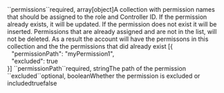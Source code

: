 <tr><td>``permissions``</td><td>required, array[object]</td><td>A collection with permission names that should be assigned to the role and Controller ID. If the permission already exists, it will be updated. If the permission does not
exist it will be inserted. Permissions that are already assigned and are not in the list, will not be deleted. As a result the account will have the permissons in this collection and the 
the permissions that did already exist</td><td>
<td>[{
  <div style="padding-left:10px;">"permissionPath": "myPermission1",</div>
  <div style="padding-left:10px;">"excluded": true</div>
  }]</td><td></td></tr>
<tr><td style="padding-left:20px;">``permissionPath``</td><td>required, string</td><td>The path of the permission</td><td></td><td></td></tr>
<tr><td style="padding-left:20px;">``excluded``</td><td>optional, boolean</td><td>Whether the permission is excluded or included</td><td>true</td><td>false</td></tr>
 